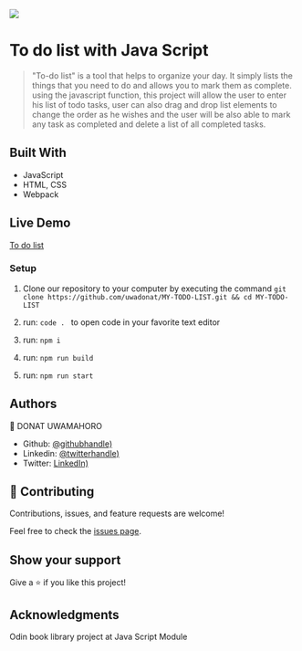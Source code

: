 ![](https://img.shields.io/badge/Microverse-blueviolet)

# To do list with Java Script

> "To-do list" is a tool that helps to organize your day. It simply lists the things that you need to do and allows you to mark them as complete. using the javascript function, this project will allow the user to enter his list of todo tasks, user can also drag and drop list elements to change the order as he wishes and the user will be also able to mark any task as completed and delete a list of all completed tasks.


## Built With

- JavaScript
- HTML, CSS
- Webpack

## Live Demo

[To do list](https://uwadonat.github.io/MY-TODO-LIST/)

### Setup

1. Clone our repository to your computer by executing the command `git clone https://github.com/uwadonat/MY-TODO-LIST.git && cd MY-TODO-LIST`

2. run: `code . ` to open code in your favorite text editor

3. run: `npm i`

4. run: `npm run build`

5. run: `npm run start`

## Authors

👤 DONAT UWAMAHORO

- Github: [@githubhandle)](https://github.com/uwadonat)
- Linkedin: [@twitterhandle)](https://www.linkedin.com/in/uwadonat)
- Twitter: [LinkedIn)](https://twitter.com/uwahoroDonat)

## 🤝 Contributing

Contributions, issues, and feature requests are welcome!

Feel free to check the [issues page](https://github.com/uwadonat/My_toDo_List/issues/new).

## Show your support

Give a ⭐️ if you like this project!

## Acknowledgments

Odin book library project at Java Script Module